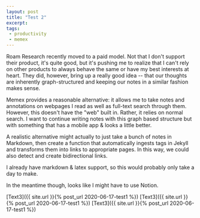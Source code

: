 ```yaml
---
layout: post
title: "Test 2"
excerpt:
tags:
 - productivity
 - memex
---
```


Roam Research recently moved to a paid model. Not that I don't support their product, it's quite good, but it's pushing
me to realize that I can't rely on other products to always behave the same or have my best interests at heart. They did,
however, bring up a really good idea -- that our thoughts are inherently graph-structured and keeping our notes in a similar fashion makes sense.

Memex provides a reasonable alternative: it allows me to take notes and annotations on webpages I read as well as full-text search through them.
However, this doesn't have the "web" built in. Rather, it relies on normal search. I want to continue writing notes
with this graph based structure but with something that has a mobile app & looks a little better.

A realistic alternative might actually to just take a bunch of notes in Markdown, then create a function that
automatically ingests tags in Jekyll and transforms them into links to appropriate pages. In this way, we could also detect and create 
bidirectional links.

I already have markdown & latex support, so this would probably only take a day to make.

In the meantime though, looks like I might have to use Notion.

[Text3]({{ site.url }}{% post_url 2020-06-17-test1 %})
[Text3]({{ site.url }}{% post_url 2020-06-17-test1 %})
[Text3]({{ site.url }}{% post_url 2020-06-17-test1 %})
